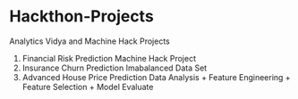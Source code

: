 # Hackthon-Projects
Analytics Vidya and Machine Hack Projects
01. Financial Risk Prediction Machine Hack Project
02. Insurance Churn Prediction Imabalanced Data Set
03. Advanced House Price Prediction Data Analysis + Feature Engineering +  Feature Selection + Model Evaluate
